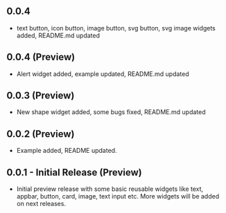 ## 0.0.4

* text button, icon button, image button, svg button, svg image widgets added, README.md updated

## 0.0.4 (Preview)

* Alert widget added, example updated, README.md updated

## 0.0.3 (Preview)

* New shape widget added, some bugs fixed, README.md updated


## 0.0.2 (Preview)

* Example added, README updated.


## 0.0.1 - Initial Release (Preview)

* Initial preview release with some basic reusable widgets like text, appbar, button, card, image, text input etc. More widgets will be added on next releases.
